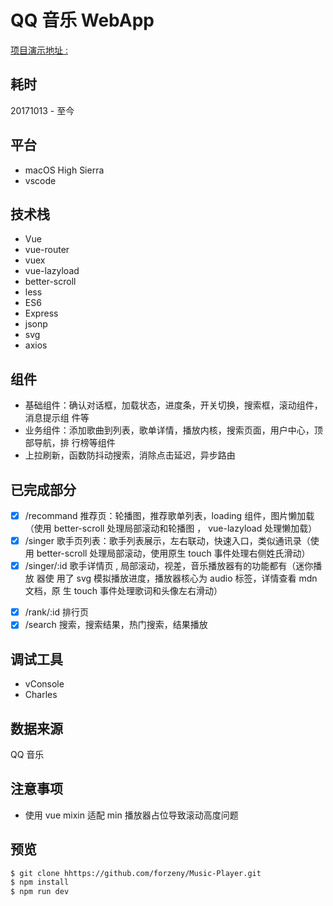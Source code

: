 # QQ 音乐 WebApp

[项目演示地址 :](https://forzeny.github.io/Music-Player/dist/#/recommend)

## 耗时

20171013 - 至今

## 平台

* macOS High Sierra
* vscode

## 技术栈

* Vue
* vue-router
* vuex
* vue-lazyload
* better-scroll
* less
* ES6
* Express
* jsonp
* svg
* axios

## 组件

* 基础组件：确认对话框，加载状态，进度条，开关切换，搜索框，滚动组件，消息提示组
	件等
* 业务组件：添加歌曲到列表，歌单详情，播放内核，搜索页面，用户中心，顶部导航，排
	行榜等组件
* 上拉刷新，函数防抖动搜索，消除点击延迟，异步路由

## 已完成部分

* [x] /recommand 推荐页：轮播图，推荐歌单列表，loading 组件，图片懒加载（使用
		better-scroll 处理局部滚动和轮播图 ， vue-lazyload 处理懒加载）
* [x] /singer 歌手页列表：歌手列表展示，左右联动，快速入口，类似通讯录（使用
		better-scroll 处理局部滚动，使用原生 touch 事件处理右侧姓氏滑动）
* [x] /singer/:id 歌手详情页 , 局部滚动，视差，音乐播放器有的功能都有（迷你播放
		器使 用了 svg 模拟播放进度，播放器核心为 audio 标签，详情查看 mdn 文档，原
		生 touch 事件处理歌词和头像左右滑动）
- [x] /rank/:id 排行页
- [x] /search 搜索，搜索结果，热门搜索，结果播放

## 调试工具

* vConsole
* Charles

## 数据来源

QQ 音乐

## 注意事项

* 使用 vue mixin 适配 min 播放器占位导致滚动高度问题

## 预览

```bash
$ git clone hhttps://github.com/forzeny/Music-Player.git
$ npm install
$ npm run dev
```

